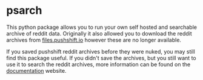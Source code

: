 # psarch

This python package allows you to run your own self hosted and searchable archive of reddit data. Originally it also allowed you to download the reddit archives from [files.pushshift.io](https://files.pushshift.io) however these are no longer available.

If you saved pushshift reddit archives before they were nuked, you may still find this package useful. If you didn't save the archives, but you still want to use it to search the reddit archives, more information can be found on the [documentation](https://www.harttraveller.com/psarch/) website.